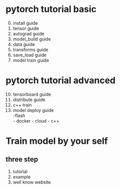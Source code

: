 # pytorch tutorial basic
  0. install guide
  1. tensor guide
  2. autograd guide
  3. model_build guide
  4. data guide
  5. transforms guide
  6. save_load guide
  7. model train guide

# pytorch tutorial advanced
  10. tensorboard guide
  11. distribute guide
  12. c++ train
  13. model deploy guide  
    -flash  
    - docker
    - cloud
    - c++

# Train model by your self
## three step
  1. tutorial
  2. example
  3. well know website




